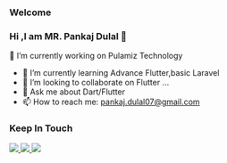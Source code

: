 ### Welcome
### Hi ,I am MR. Pankaj Dulal 👋
🔭 I’m currently working on Pulamiz Technology
- 🌱 I’m currently learning Advance Flutter,basic Laravel
- 👯 I’m looking to collaborate on Flutter ...
- 💬 Ask me about Dart/Flutter
- 📫 How to reach me: pankaj.dulal07@gmail.com

### Keep In Touch
<a href="https://www.facebook.com/pankaj.dulal.07/">
  <img src="https://img.icons8.com/color/48/000000/facebook.png"/>
</a>
<a href="https://github.com/iampankaj07">
  <img src="https://img.icons8.com/nolan/48/github.png"/>
</a>
<a href="https://www.linkedin.com/in/pankaj-dulal-050a24185/">
 <img src="https://img.icons8.com/fluent/48/000000/linkedin.png"/>
</a>
<!-- <a href="">
 <img src="https://img.icons8.com/fluent/48/000000/instagram-new.png"/>
</a> -->
<!-- ### Tools And Technologies
<a href="">
 <img src="https://img.icons8.com/offices/40/000000/php-logo.png"/>
</a>

</a> -->
### .......................................................................................................
[![Top Langs](https://github-readme-stats.vercel.app/api/top-langs/?username=iampankaj07&langs_count=10&layout=compact&theme=radical&card_width=445)](https://github.com/anuraghazra/github-readme-stats)
[![](https://github-readme-stats.vercel.app/api?username=iampankaj07&count_private=true&show_icons=true&theme=radical&disable_animations=false)](https://github.com/anuraghazra/github-readme-stats)
<!-- [![willianrod's wakatime stats](https://github-readme-stats.vercel.app/api/wakatime?username=SkPandit883)](https://github.com/anuraghazra/github-readme-stats) -->
<!-- <a href="https://github.com/SkPandit883">
  <img height='30' src="https://github.githubassets.com/images/modules/logos_page/Octocat.png" />
</a> -->
<!--<a href="https://github.com/anuraghazra/convoychat">
  <img align="center" src="https://github-readme-stats.vercel.app/api/pin/?username=anuraghazra&repo=convoychat" />
</a>-->
